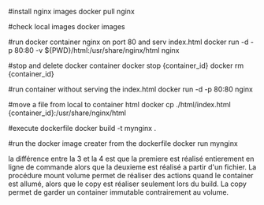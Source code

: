 #install nginx images
docker pull nginx 

#check local images
docker images

#run docker container nginx on port 80 and serv index.html
docker run -d -p 80:80 -v ${PWD}/html:/usr/share/nginx/html nginx

#stop and delete docker container
docker stop {container_id}
docker rm {container_id}

#run container without serving the index.html 
docker run -d -p 80:80 nginx

#move a file from local to container html
docker cp ./html/index.html {container_id}:/usr/share/nginx/html

#execute dockerfile
docker build -t mynginx .

#run the docker image creater from the dockerfile
docker run mynginx

la différence entre la 3 et la 4 est que la premiere est réalisé entierement en ligne de commande alors que la deuxieme est réalisé a partir d'un fichier.
La procédure mount volume permet de réaliser des actions quand le container est allumé, alors que le copy est réaliser seulement lors du build.
La copy permet de garder un container immutable contrairement au volume.
